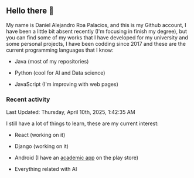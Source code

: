 ## Hello there 👋 

  

My name is Daniel Alejandro Roa Palacios, and this is my Github account, I have been a little bit absent recently (I'm focusing in finish my degree), but you can find some of my works that I have developed for my university and some personal projects, I have been codding since 2017 and these are the current programming languages that I know: 

  

- Java (most of my repositories) 

- Python (cool for AI and Data science) 

- JavaScript (I'm improving with web pages) 

### Recent activity

<!--RECENT_ACTIVITY:start-->
<!--RECENT_ACTIVITY:end-->
<!--RECENT_ACTIVITY:last_update-->
Last Updated: Thursday, April 10th, 2025, 1:42:35 AM
<!--RECENT_ACTIVITY:last_update_end-->

I still have a lot of things to learn, these are my current interest: 

- React (working on it) 

- Django (working on it)

- Android (I have an [academic app](https://play.google.com/store/apps/details?id=mi.aplicacion.PromediaTuSemestre) on the play store) 

- Everything related with AI 
